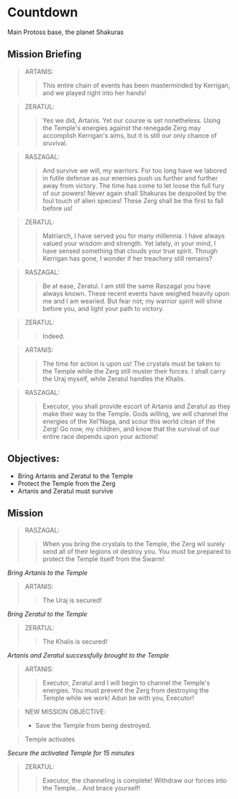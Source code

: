 # Countdown

Main Protoss base, the planet Shakuras

## Mission Briefing

> ARTANIS:
>> This entire chain of events has been masterminded by Kerrigan, and we played right into her hands!

> ZERATUL:
>> Yes we did, Artanis. Yet our course is set nonetheless. Using the Temple's energies against the renegade Zerg may accomplish Kerrigan's aims, but it is still our only chance of sruvival.

> RASZAGAL:
>> And survive we will, my warriors. For too long have we labored in futile defense as our enemies push us further and further away from victory. The time has come to let loose the full fury of our powers! Never again shall Shakuras be despoiled by the foul touch of alien species! These Zerg shall be the first to fall before us!

> ZERATUL:
>> Matriarch, I have served you for many millennia. I have always valued your wisdom and strength. Yet lately, in your mind, I have sensed something that clouds your true spirit. Though Kerrigan has gone, I wonder if her treachery still remains?

> RASZAGAL:
>> Be at ease, Zeratul. I am still the same Raszagal you have always known. These recent events have weighed heavily upon me and I am wearied. But fear not; my warrior spirit will shine before you, and light your path to victory.

> ZERATUL:
>> Indeed.

> ARTANIS:
>> The time for action is upon us! The crystals must be taken to the Temple while the Zerg still muster their forces. I shall carry the Uraj myself, while Zeratul handles the Khalis.

> RASZAGAL:
>> Executor, you shall provide escort of Artanis and Zeratul as they make their way to the Temple. Gods willing, we will channel the energies of the Xel'Naga, and scour this world clean of the Zerg! Go now, my children, and know that the survival of our entire race depends upon your actions!

## Objectives:

- Bring Artanis and Zeratul to the Temple
- Protect the Temple from the Zerg
- Artanis and Zeratul must survive

## Mission

> RASZAGAL:
>> When you bring the crystals to the Temple, the Zerg wil surely send all of their legions ot destroy you. You must be prepared to protect the Temple itself from the Swarm!

_Bring Artanis to the Temple_

> ARTANIS:
>> The Uraj is secured!

_Bring Zeratul to the Temple_

> ZERATUL:
>> The Khalis is secured!

_Artanis and Zeratul successfully brought to the Temple_

> ARTANIS:
>> Executor, Zeratul and I will begin to channel the Temple's energies. You must prevent the Zerg from destroying the Temple while we work! Adun be with you, Executor!

> NEW MISSION OBJECTIVE:
> - Save the Temple from being destroyed.

> Temple activates

_Secure the activated Temple for 15 minutes_

> ZERATUL:
>> Executor, the channeling is complete! Withdraw our forces into the Temple... And brace yourself!